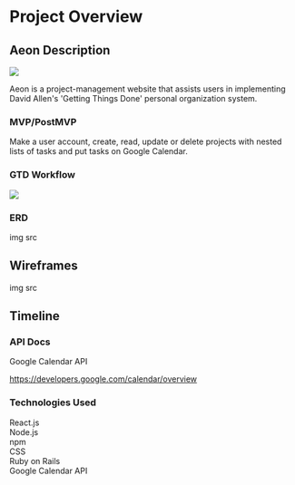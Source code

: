 # Project Overview

## Aeon Description

<img src="https://i.imgur.com/phyuIAE.png">

Aeon is a project-management website that assists users in implementing David Allen's 'Getting Things Done' personal organization system.

### MVP/PostMVP

Make a user account, create, read, update or delete projects with nested lists of tasks and put tasks on Google Calendar.

### GTD Workflow

<img src="https://i.ytimg.com/vi/jiR7U1hJZbY/maxresdefault.jpg">

### ERD

img src

## Wireframes

img src

## Timeline


### API Docs

Google Calendar API

https://developers.google.com/calendar/overview

### Technologies Used

React.js
<br>Node.js
<br>npm
<br> CSS
<br> Ruby on Rails
<br> Google Calendar API
